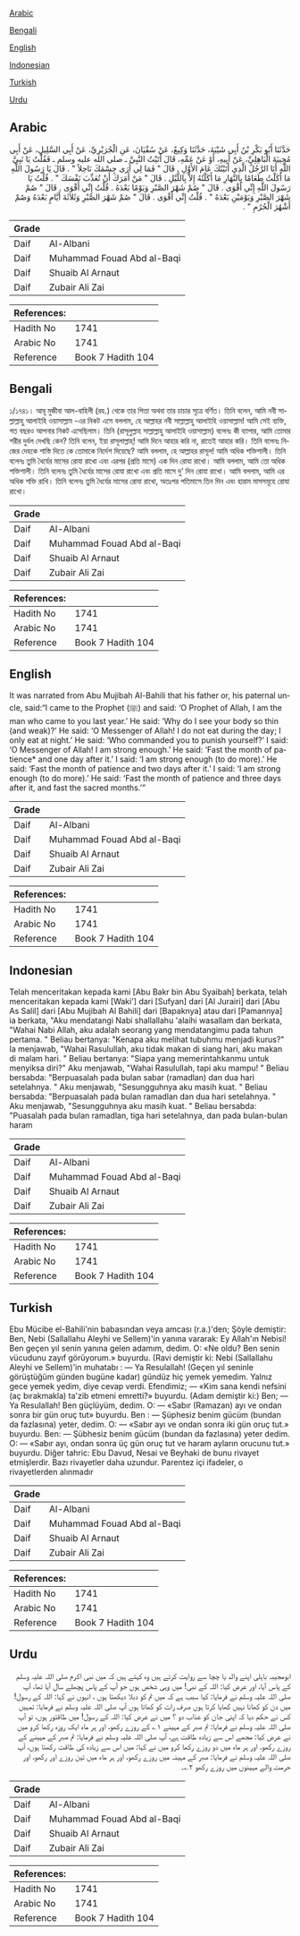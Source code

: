 [Arabic](#arabic)

[Bengali](#bengali)

[English](#english)

[Indonesian](#indonesian)

[Turkish](#turkish)

[Urdu](#urdu)

## Arabic


<div dir="rtl" lang="ar" style={{fontSize:'larger',backgroundColor:'#f8f9fa',padding:20}}>
حَدَّثَنَا أَبُو بَكْرِ بْنُ أَبِي شَيْبَةَ، حَدَّثَنَا وَكِيعٌ، عَنْ سُفْيَانَ، عَنِ الْجُرَيْرِيِّ، عَنْ أَبِي السَّلِيلِ، عَنْ أَبِي مُجِيبَةَ الْبَاهِلِيِّ، عَنْ أَبِيهِ، أَوْ عَنْ عَمِّهِ، قَالَ أَتَيْتُ النَّبِيَّ ـ صلى الله عليه وسلم ـ فَقُلْتُ يَا نَبِيَّ اللَّهِ أَنَا الرَّجُلُ الَّذِي أَتَيْتُكَ عَامَ الأَوَّلِ ‏.‏ قَالَ ‏"‏ فَمَا لِي أَرَى جِسْمَكَ نَاحِلاً ‏"‏ ‏.‏ قَالَ يَا رَسُولَ اللَّهِ مَا أَكَلْتُ طَعَامًا بِالنَّهَارِ مَا أَكَلْتُهُ إِلاَّ بِاللَّيْلِ ‏.‏ قَالَ ‏"‏ مَنْ أَمَرَكَ أَنْ تُعَذِّبَ نَفْسَكَ ‏"‏ ‏.‏ قُلْتُ يَا رَسُولَ اللَّهِ إِنِّي أَقْوَى ‏.‏ قَالَ ‏"‏ صُمْ شَهْرَ الصَّبْرِ وَيَوْمًا بَعْدَهُ ‏.‏ قُلْتُ إِنِّي أَقْوَى ‏.‏ قَالَ ‏"‏ صُمْ شَهْرَ الصَّبْرِ وَيَوْمَيْنِ بَعْدَهُ ‏"‏ ‏.‏ قُلْتُ إِنِّي أَقْوَى ‏.‏ قَالَ ‏"‏ صُمْ شَهْرَ الصَّبْرِ وَثَلاَثَةَ أَيَّامٍ بَعْدَهُ وَصُمْ أَشْهُرَ الْحُرُمِ ‏"‏ ‏.‏
</div>
<div style={{backgroundColor:'#f8f9fa',padding:20, marginBottom: 10}}><table> <thead> <tr> <th>Grade</th> <th></th> </tr> </thead> <tbody> <tr><td>Daif</td><td>Al-Albani</td></tr><tr><td>Daif</td><td>Muhammad Fouad Abd al-Baqi</td></tr><tr><td>Daif</td><td>Shuaib Al Arnaut</td></tr><tr><td>Daif</td><td>Zubair Ali Zai</td></tr></tbody></table><table> <thead> <tr> <th>References:</th> <th></th> </tr> </thead> <tbody><tr><td>Hadith No</td><td>1741</td></tr><tr><td>Arabic No</td><td>1741</td></tr><tr><td>Reference</td><td>Book 7 Hadith 104</td></tr></tbody></table></div>

## Bengali


<div dir="ltr" lang="bn" style={{fontSize:'larger',backgroundColor:'#f8f9fa',padding:20}}>
১/১৭৪১। আবূ মুজীবা আল-বাহিলী (রহ.) থেকে তার পিতা অথবা তার চাচার সূত্রে বর্ণিত। তিনি বলেন, আমি নবী সাল্লাল্লাহু আলাইহি ওয়াসাল্লাম -এর নিকট এসে বললাম, হে আল্লাহর নবী সাল্লাল্লাহু আলাইহি ওয়াসাল্লাম! আমি সেই ব্যক্তি, গত বছরও আপনার নিকট এসেছিলাম। তিনি (রাসূলুল্লাহ সাল্লাল্লাহু আলাইহি ওয়াসাল্লাম) বলেনঃ কী ব্যাপার, আমি তোমার শরীর দুর্বল দেখছি কেন? তিনি বলেন, ইয়া রাসূলাল্লাহ্! আমি দিনে আহার করি না, রাতেই আহার করি। তিনি বলেনঃ নিজের দেহকে শাস্তি দিতে কে তোমাকে নির্দেশ দিয়েছে? আমি বললাম, হে আল্লাহর রাসূল! আমি অধিক শক্তিশালী। তিনি বলেনঃ তুমি ধৈর্যের মাসের রোযা রাখো এবং এরপর (প্রতি মাসে) এক দিন রোযা রাখো। আমি বললাম, আমি তো অধিক শক্তিশালী। তিনি বলেনঃ তুমি ধৈর্যের মাসের রোযা রাখো এবং প্রতি মাসে দু’ দিন রোযা রাখো। আমি বললাম, আমি এর অধিক শক্তি রাখি। তিনি বলেনঃ তুমি ধৈর্যের মাসের রোযা রাখো, অতঃপর পতিমাসে তিন দিন এবং হারাম মাসসমূহে রোযা রাখো।
</div>
<div style={{backgroundColor:'#f8f9fa',padding:20, marginBottom: 10}}><table> <thead> <tr> <th>Grade</th> <th></th> </tr> </thead> <tbody> <tr><td>Daif</td><td>Al-Albani</td></tr><tr><td>Daif</td><td>Muhammad Fouad Abd al-Baqi</td></tr><tr><td>Daif</td><td>Shuaib Al Arnaut</td></tr><tr><td>Daif</td><td>Zubair Ali Zai</td></tr></tbody></table><table> <thead> <tr> <th>References:</th> <th></th> </tr> </thead> <tbody><tr><td>Hadith No</td><td>1741</td></tr><tr><td>Arabic No</td><td>1741</td></tr><tr><td>Reference</td><td>Book 7 Hadith 104</td></tr></tbody></table></div>

## English


<div dir="ltr" lang="en" style={{fontSize:'larger',backgroundColor:'#f8f9fa',padding:20}}>
It was narrated from Abu Mujibah Al-Bahili that his father or, his paternal uncle, said:“I came to the Prophet (ﷺ) and said: ‘O Prophet of Allah, I am the man who came to you last year.’ He said: ‘Why do I see your body so thin (and weak)?’ He said: ‘O Messenger of Allah! I do not eat during the day; I only eat at night.’ He said: ‘Who commanded you to punish yourself?’ I said: ‘O Messenger of Allah! I am strong enough.’ He said: ‘Fast the month of patience* and one day after it.’ I said: ‘I am strong enough (to do more).’ He said: ‘Fast the month of patience and two days after it.’ I said: ‘I am strong enough (to do more).’ He said: ‘Fast the month of patience and three days after it, and fast the sacred months.’”
</div>
<div style={{backgroundColor:'#f8f9fa',padding:20, marginBottom: 10}}><table> <thead> <tr> <th>Grade</th> <th></th> </tr> </thead> <tbody> <tr><td>Daif</td><td>Al-Albani</td></tr><tr><td>Daif</td><td>Muhammad Fouad Abd al-Baqi</td></tr><tr><td>Daif</td><td>Shuaib Al Arnaut</td></tr><tr><td>Daif</td><td>Zubair Ali Zai</td></tr></tbody></table><table> <thead> <tr> <th>References:</th> <th></th> </tr> </thead> <tbody><tr><td>Hadith No</td><td>1741</td></tr><tr><td>Arabic No</td><td>1741</td></tr><tr><td>Reference</td><td>Book 7 Hadith 104</td></tr></tbody></table></div>

## Indonesian


<div dir="ltr" lang="id" style={{fontSize:'larger',backgroundColor:'#f8f9fa',padding:20}}>
Telah menceritakan kepada kami [Abu Bakr bin Abu Syaibah] berkata, telah menceritakan kepada kami [Waki'] dari [Sufyan] dari [Al Jurairi] dari [Abu As Salil] dari [Abu Mujibah Al Bahili] dari [Bapaknya] atau dari [Pamannya] ia berkata, "Aku mendatangi Nabi shallallahu 'alaihi wasallam dan berkata, "Wahai Nabi Allah, aku adalah seorang yang mendatangimu pada tahun pertama. " Beliau bertanya: "Kenapa aku melihat tubuhmu menjadi kurus?" Ia menjawab, "Wahai Rasulullah, aku tidak makan di siang hari, aku makan di malam hari. " Beliau bertanya: "Siapa yang memerintahkanmu untuk menyiksa diri?" Aku menjawab, "Wahai Rasulullah, tapi aku mampu! " Beliau bersabda: "Berpuasalah pada bulan sabar (ramadlan) dan dua hari setelahnya. " Aku menjawab, "Sesungguhnya aku masih kuat. " Beliau bersabda: "Berpuasalah pada bulan ramadlan dan dua hari setelahnya. " Aku menjawab, "Sesungguhnya aku masih kuat. " Beliau bersabda: "Puasalah pada bulan ramadlan, tiga hari setelahnya, dan pada bulan-bulan haram
</div>
<div style={{backgroundColor:'#f8f9fa',padding:20, marginBottom: 10}}><table> <thead> <tr> <th>Grade</th> <th></th> </tr> </thead> <tbody> <tr><td>Daif</td><td>Al-Albani</td></tr><tr><td>Daif</td><td>Muhammad Fouad Abd al-Baqi</td></tr><tr><td>Daif</td><td>Shuaib Al Arnaut</td></tr><tr><td>Daif</td><td>Zubair Ali Zai</td></tr></tbody></table><table> <thead> <tr> <th>References:</th> <th></th> </tr> </thead> <tbody><tr><td>Hadith No</td><td>1741</td></tr><tr><td>Arabic No</td><td>1741</td></tr><tr><td>Reference</td><td>Book 7 Hadith 104</td></tr></tbody></table></div>

## Turkish


<div dir="ltr" lang="tr" style={{fontSize:'larger',backgroundColor:'#f8f9fa',padding:20}}>
Ebu Mücibe el-Bahili'nin babasından veya amcası (r.a.)'den; Şöyle demiştir: Ben, Nebi (Sallallahu Aleyhi ve Sellem)'in yanına vararak: Ey Allah'ın Nebisi! Ben geçen yıl senin yanına gelen adamım, dedim. O: «Ne oldu? Ben senin vücudunu zayıf görüyorum.» buyurdu. (Ravi demiştir ki: Nebi (Sallallahu Aleyhi ve Sellem)'in muhatabı : — Ya Resulallah! (Geçen yıl seninle görüştüğüm günden bugüne kadar) gündüz hiç yemek yemedim. Yalnız gece yemek yedim, diye cevap verdi. Efendimiz; — «Kim sana kendi nefsini (aç bırakmakla) ta'zib etmeni emretti?» buyurdu. (Adam demiştir ki:) Ben; — Ya Resulallah! Ben güçlüyüm, dedim. O: — «Sabır (Ramazan) ayı ve ondan sonra bir gün oruç tut» buyurdu. Ben : — Şüphesiz benim gücüm (bundan da fazlasına) yeter, dedim. O: — «Sabır ayı ve ondan sonra iki gün oruç tut.» buyurdu. Ben: — Şübhesiz benim gücüm (bundan da fazlasına) yeter dedim. O: — «Sabır ayı, ondan sonra üç gün oruç tut ve haram ayların orucunu tut.» buyurdu. Diğer tahric: Ebu Davud, Nesai ve Beyhaki de bunu rivayet etmişlerdir. Bazı rivayetler daha uzundur. Parentez içi ifadeler, o rivayetlerden alınmadır
</div>
<div style={{backgroundColor:'#f8f9fa',padding:20, marginBottom: 10}}><table> <thead> <tr> <th>Grade</th> <th></th> </tr> </thead> <tbody> <tr><td>Daif</td><td>Al-Albani</td></tr><tr><td>Daif</td><td>Muhammad Fouad Abd al-Baqi</td></tr><tr><td>Daif</td><td>Shuaib Al Arnaut</td></tr><tr><td>Daif</td><td>Zubair Ali Zai</td></tr></tbody></table><table> <thead> <tr> <th>References:</th> <th></th> </tr> </thead> <tbody><tr><td>Hadith No</td><td>1741</td></tr><tr><td>Arabic No</td><td>1741</td></tr><tr><td>Reference</td><td>Book 7 Hadith 104</td></tr></tbody></table></div>

## Urdu


<div dir="rtl" lang="ur" style={{fontSize:'larger',backgroundColor:'#f8f9fa',padding:20}}>
ابومجیبہ باہلی اپنے والد یا چچا سے روایت کرتے ہیں وہ کہتے ہیں کہ میں نبی اکرم صلی اللہ علیہ وسلم کے پاس آیا، اور عرض کیا: اللہ کے نبی! میں وہی شخص ہوں جو آپ کے پاس پچھلے سال آیا تھا، آپ صلی اللہ علیہ وسلم نے فرمایا: کیا سبب ہے کہ میں تم کو دبلا دیکھتا ہوں ، انہوں نے کہا: اللہ کے رسول! میں دن کو کھانا نہیں کھایا کرتا ہوں صرف رات کو کھاتا ہوں آپ صلی اللہ علیہ وسلم نے فرمایا: تمہیں کس نے حکم دیا کہ اپنی جان کو عذاب دو ؟ میں نے عرض کیا: اللہ کے رسول! میں طاقتور ہوں، تو آپ صلی اللہ علیہ وسلم نے فرمایا: تم صبر کے مہینے ۱؎ کے روزے رکھو، اور ہر ماہ ایک روزہ رکھا کرو میں نے عرض کیا: مجھے اس سے زیادہ طاقت ہے، آپ صلی اللہ علیہ وسلم نے فرمایا: تم صبر کے مہینے کے روزے رکھو، اور ہر ماہ میں دو روزے رکھا کرو میں نے کہا: میں اس سے زیادہ کی طاقت رکھتا ہوں، آپ صلی اللہ علیہ وسلم نے فرمایا: صبر کے مہینہ میں روزے رکھو، اور ہر ماہ میں تین روزے اور رکھو، اور حرمت والے مہینوں میں روزے رکھو ۲؎۔
</div>
<div style={{backgroundColor:'#f8f9fa',padding:20, marginBottom: 10}}><table> <thead> <tr> <th>Grade</th> <th></th> </tr> </thead> <tbody> <tr><td>Daif</td><td>Al-Albani</td></tr><tr><td>Daif</td><td>Muhammad Fouad Abd al-Baqi</td></tr><tr><td>Daif</td><td>Shuaib Al Arnaut</td></tr><tr><td>Daif</td><td>Zubair Ali Zai</td></tr></tbody></table><table> <thead> <tr> <th>References:</th> <th></th> </tr> </thead> <tbody><tr><td>Hadith No</td><td>1741</td></tr><tr><td>Arabic No</td><td>1741</td></tr><tr><td>Reference</td><td>Book 7 Hadith 104</td></tr></tbody></table></div>